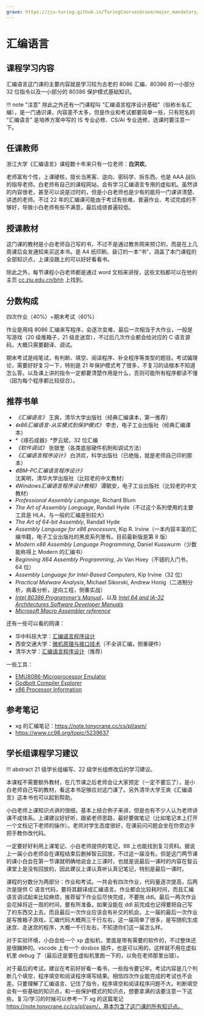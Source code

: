 ```yaml
---
grave: https://zju-turing.github.io/TuringCoursesGrave/major_mandatory/assemble/
---
```


# 汇编语言

## 课程学习内容
汇编语言这门课的主要内容就是学习较为古老的 8086 汇编、80386 的一小部分 32 位指令以及一小部分的 80386 保护模式基础知识。

!!! note "注意"
    除此之外还有一门课程叫 “汇编语言程序设计基础”（俗称长名汇编），是一门通识课，内容差不太多，但是作业和考试都要简单一些，只有短名的 “汇编语言” 是培养方案中写的 IS 专业必修、CS/AI 专业选修，选课时要注意一下。

## 任课教师
浙江大学《汇编语言》课程数十年来只有一位老师：**白洪欢**。

老师富有个性，上课硬核，擅长当黑客、逆向、密码学、拆东西。也是 AAA 战队的指导老师。白老师有自己的课程网站，会有学习汇编语言专用的虚拟机。虽然讲的内容很老，甚至可以说是过时的，但是小白老师也是少有的能将一门课讲清楚、讲透的老师。不过 22 年的汇编课可能由于考试有些难，普遍作业、考试完成的不够好，导致小白老师有些不满意，最后成绩普遍较低。

## 授课教材
这门课的教材是小白老师自己写的书，不过不是通过教务网来预订的，而是在上几周课后会发通知来买这本书。是 A4 纸印刷、装订的一本“书”，涵盖了本门课程的全部知识点，上课没跟上的可以好好看看书。

除此之外，每节课程小白老师都是通过 word 文档来讲授，这些文档都可以在他的主页 [cc.zju.edu.cn/bhh](http://cc.zju.edu.cn/bhh) 上找到。

## 分数构成
四次作业（40%）+期末考试（60%）

作业是用纯 8086 汇编来写程序，会逐次变难，最后一次相当于大作业，一般是写游戏（20 级推箱子，21 级走迷宫），不过后几次作业都会给对应的 C 语言源码，大概只需要翻译、调试。

期末考试是纯笔试，有判断、填空、阅读程序、补全程序等类型的题目。考试偏理论，需要好好复习一下，特别是 21 年保护模式考了很多，不复习的话根本不知道怎么答。以及课上讲的指令一定都要清楚作用是什么，否则可能所有程序都读不懂（因为每个程序都比较综合）。

## 推荐书单
- *《汇编语言》* 王爽，清华大学出版社（经典汇编课本，第一推荐）
- *《x86汇编语言-从实模式到保护模式》* 李忠，电子工业出版社（经典汇编课本）
- *《琢石成器》*罗云斌，32 位汇编
- *《软件调试》* 张银奎（各类底层硬件机制和调试方法）
- *《汇编语言程序设计》* 白洪欢，科学出版社（已绝版，就是老师自己印的那本）
- *《IBM-PC汇编语言程序设计》* 沈美明，清华大学出版社（比较老的中文教材）
- *《Windows汇编语言程序设计教程》* 谭毓安，电子工业出版社（比较老的中文教材）
- *Professional Assembly Language*, Richard Blum
- *The Art of Assembly Language*, Randall Hyde（不过这个系列使用的主要工具是 HLA，与一般的汇编差别较大）
- *The Art of 64-bit Assembly*, Randall Hyde
- *Assembly Language for x86 processors*, Kip R. Irvine（一本内容丰富的汇编书籍，电子工业出版社的黑皮系列里有。目前最新版是第 8 版）
- *Modern x86 Assembly Language Programming*, Daniel Kusswurm（少数能称得上 Modern 的汇编书）
- *Beginning X64 Assembly Programming*, Jo Van Hoey（不错的入门书，64 位）
- *Assembly Language for Intel-Based Computers*, Kip Irvine（32 位）
- *Practical Malware Analysis*, Michael Sikorski,  Andrew Honig（二进制分析，病毒分析，逆向工程，侧重实战）
- [*Intel 80386 Programmer’s Manual*](https://pdos.csail.mit.edu/6.828/2018/readings/i386/toc.htm)，以及 *[Intel 64 and IA-32 Architectures Software Developer Manuals](https://www.intel.com/content/www/us/en/developer/articles/technical/intel-sdm.html)* 
- *[Microsoft Macro Assembler reference](https://learn.microsoft.com/en-us/cpp/assembler/masm/microsoft-macro-assembler-reference?view=msvc-170)*

还有一些可以看的网课：

+ 华中科技大学：[汇编语言程序设计](https://www.bilibili.com/video/BV1Nt411V7fa)
+ 西安交通大学：[微机原理与接口技术](https://www.icourse163.org/course/xjtu-1001647001)（不全讲汇编，侧重硬件）
+ 清华大学：[汇编语言程序设计](https://www.xuetangx.com/course/THU08091000320/14767518)（推荐）

一些工具：

- [EMU8086-Microprocessor Emulator](https://emu8086-microprocessor-emulator.softonic.com/)
- [Godbolt Compiler Explorer](https://www.godbolt.org)
- [x86 Processor Information](https://www.sandpile.org)

## 参考笔记
- xg 的汇编笔记：https://note.tonycrane.cc/cs/pl/asm/
- https://www.cc98.org/topic/5239637

## 学长组课程学习建议

!!! abstract
    21 级学长组编写、22 级学长组修改后的学习建议。

本课程不需要额外教材，在几节课之后老师会让大家预定（一定不要忘了），是小白老师自己写的教材，看这本书足够应对这门课了。另外清华大学王爽《汇编语言》这本书也可以起到帮助。

小白老师上课知识点讲的很细，基本上结合例子来讲，但是也有不少人认为老师讲课不成体系。上课建议好好听，跟紧老师思路，最好要做笔记（比如笔记本上打开一个文档记下老师的操作）。老师对学生态度很好，在课前问问题会坐在你旁边手把手教你改代码。

一定要好好利用上课笔记、小白老师提供的笔记，98 上也能找到复习资料。据说上一届小白老师会在课程结束后删掉智云回放，不过这一届没有。但是这门两节课的课小白会在第一节课就明确地说会上三课时，也就是说最后一课时的内容在智云课堂上是没有回放的，因此建议上课认真听认真记笔记，特别是最后一课时。

课程的分数分为两部分：作业和考试。一共会有四次作业，代码量逐次提高，后两次是提供 C 语言代码，要将其翻译成汇编语言。作业都会比较耗时间，而且汇编语言调试起来比较麻烦，推荐留下作业后尽快完成，不要拖 ddl。最后一两次作业会花掉将近一周的时间，要有所准备。如果没能在 ddl 前完成也记得要把自己写了的东西交上去，而且最后一次作业应该会有补交的机会。上一届的最后一次作业是写推箱子游戏，汇编代码大概两三千行左右，这一届简单了很多，是写随机生成迷宫、走迷宫的程序，大概一千行左右，不知道你们这一届怎么样。

对于实验环境，小白会给一个 xp 虚拟机，里面是带有需要的软件的，不过整体还是很臃肿的。vscode 上有一个 dosbox 插件，也是可以用的，这样就不用在虚拟机里 debug 了（最后还是要在虚拟机里跑一下的，以免在老师那里出错）。

对于最后的考试，建议在考前好好看一看书，一些指令要记牢。考试内容是几个判断几个填空，程序填空和阅读程序填写结果。相信四次作业能完成的考试也不会差。只要理解了汇编语言、记住了指令，程序填空和阅读程序问题不大。判断填空会有一些基础的知识点，和一些保护模式的知识点，想要拿满的话要注意一下这些。复习/学习的时候可以参考一下 xg 的这篇笔记 https://note.tonycrane.cc/cs/pl/asm/，基本包含了这门课的所有知识点。
